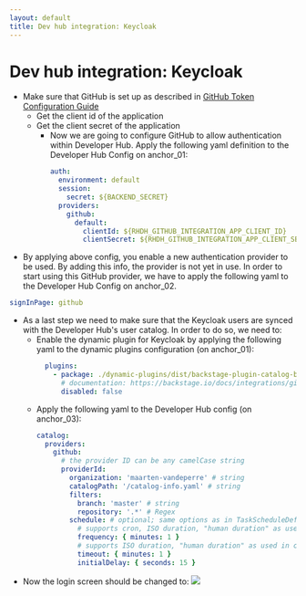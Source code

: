 ```yaml
---
layout: default
title: Dev hub integration: Keycloak
---
```


# Dev hub integration: Keycloak

* Make sure that GitHub is set up as described in [GitHub Token Configuration Guide](https://maarten-vandeperre.github.io/developer-hub-documentation/github/token_configurations.html)
    * Get the client id of the application
    * Get the client secret of the application
      * Now we are going to configure GitHub to allow authentication
        within Developer Hub. Apply the following yaml definition to the Developer Hub Config on anchor_01:
        ```yaml
        auth:
          environment: default
          session:
            secret: ${BACKEND_SECRET}
          providers:
            github:
              default:
                clientId: ${RHDH_GITHUB_INTEGRATION_APP_CLIENT_ID}
                clientSecret: ${RHDH_GITHUB_INTEGRATION_APP_CLIENT_SECRET}
        ```
* By applying above config, you enable a new authentication provider to be used. By adding this info, the provider is not yet in use.
  In order to start using this GitHub provider, we have to apply the following yaml to the Developer Hub Config on anchor_02.
```yaml
signInPage: github  
```
* As a last step we need to make sure that the Keycloak users are synced with the Developer Hub's user catalog. In order to do so,
  we need to:
  * Enable the dynamic plugin for Keycloak by applying the following yaml to the dynamic plugins configuration (on anchor_01):
    ```yaml
      plugins:
        - package: ./dynamic-plugins/dist/backstage-plugin-catalog-backend-module-github-dynamic
          # documentation: https://backstage.io/docs/integrations/github/discovery/
          disabled: false
    ```
  * Apply the following yaml to the Developer Hub config (on anchor_03):
    ```yaml
    catalog:
      providers:
        github:
          # the provider ID can be any camelCase string
          providerId:
            organization: 'maarten-vandeperre' # string
            catalogPath: '/catalog-info.yaml' # string
            filters:
              branch: 'master' # string
              repository: '.*' # Regex
            schedule: # optional; same options as in TaskScheduleDefinition
              # supports cron, ISO duration, "human duration" as used in code
              frequency: { minutes: 1 }
              # supports ISO duration, "human duration" as used in code
              timeout: { minutes: 1 }
              initialDelay: { seconds: 15 }
    ```
* Now the login screen should be changed to:
  <img src="https://raw.githubusercontent.com/maarten-vandeperre/developer-hub-documentation/argo/images/login_screen_3.png">
